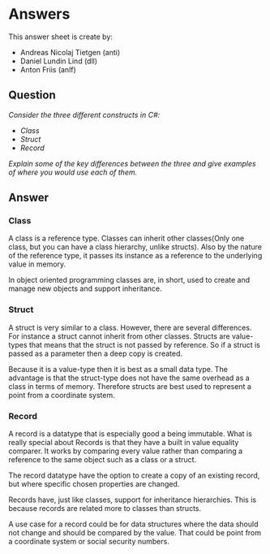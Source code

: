 # Answers

This answer sheet is create by:
- Andreas Nicolaj Tietgen (anti)
- Daniel Lundin Lind (dll)
- Anton Friis (anlf)

## Question
*Consider the three different constructs in C#:*

- *Class*
- *Struct*
- *Record*
  
*Explain some of the key differences between the three and give examples of where you would use each of them.*

## Answer

### Class
A class is a reference type. Classes can inherit other classes(Only one class, but you can have a class hierarchy, unlike structs). Also by the nature of the reference type, it passes its instance as a reference to the underlying value in memory.

In object oriented programming classes are, in short, used to create and manage new objects and support inheritance.

### Struct
A struct is very similar to a class. However, there are several differences. For instance a struct cannot inherit from other classes. Structs are value-types that means that the struct is not passed by reference. So if a struct is passed as a parameter then a deep copy is created.

Because it is a value-type then it is best as a small data type. The advantage is that the struct-type does not have the same overhead as a class in terms of memory. Therefore structs are best used to represent a point from a coordinate system.

### Record
A record is a datatype that is especially good a being immutable. What is really special about Records is that they have a built in value equality comparer. It works by comparing every value rather than comparing a reference to the same object such as a class or a struct.

The record datatype have the option to create a copy of an existing record, but where specific chosen properties are changed.

Records have, just like classes, support for inheritance hierarchies. This is because records are related more to classes than structs.

A use case for a record could be for data structures where the data should not change and should be compared by the value. That could be point from a coordinate system or social security numbers.

